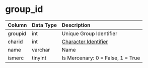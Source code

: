# group\_id

| Column | Data Type | Description |
| :--- | :--- | :--- |
| groupid | int | Unique Group Identifier |
| charid | int | [Character Identifier](https://github.com/EQEmu/docs-db-schema/tree/e0eb157dbf5563b03c0faf391abc87ec69239f4a/docs/categories/groups/character_data.md) |
| name | varchar | Name |
| ismerc | tinyint | Is Mercenary: 0 = False, 1 = True |

